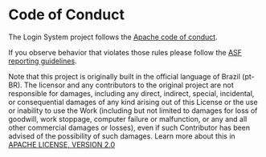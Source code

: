 # Code of Conduct

The Login System project follows the [Apache code of conduct](https://www.apache.org/foundation/policies/conduct.html).

If you observe behavior that violates those rules please follow the [ASF reporting guidelines](https://www.apache.org/foundation/policies/conduct#reporting-guidelines).

Note that this project is originally built in the official language of Brazil (pt-BR). The licensor and any contributors to the original project are not responsible for damages, including any direct, indirect, special, incidental, or consequential damages of any kind arising out of this License or the use or inability to use the Work (including but not limited to damages for loss of goodwill, work stoppage, computer failure or malfunction, or any and all other commercial damages or losses), even if such Contributor has been advised of the possibility of such damages. Learn more about this in [APACHE LICENSE, VERSION 2.0](https://www.apache.org/licenses/LICENSE-2.0)
